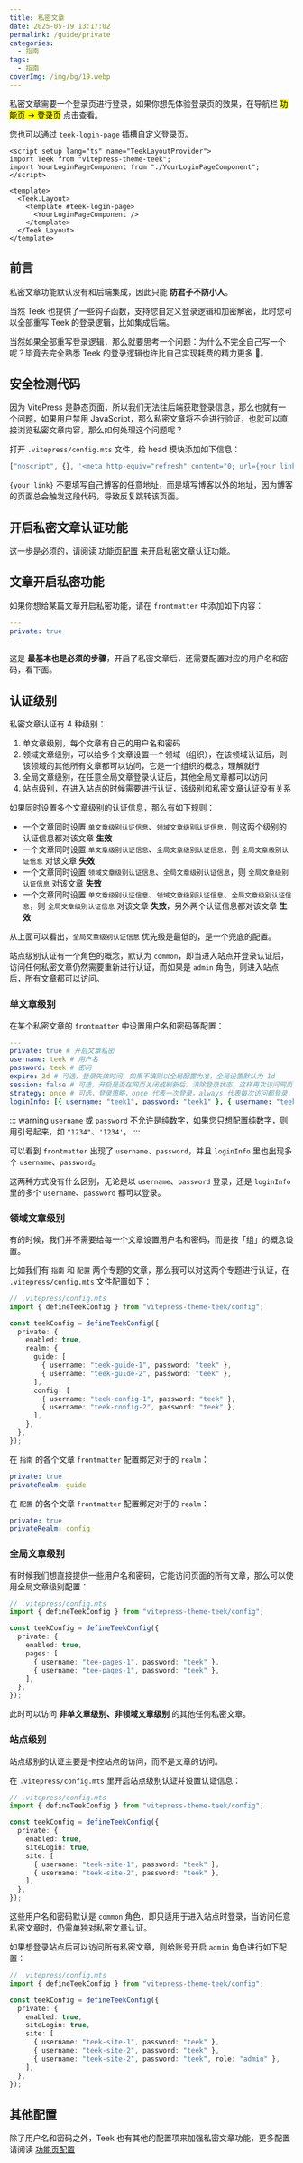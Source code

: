```yaml
---
title: 私密文章
date: 2025-05-19 13:17:02
permalink: /guide/private
categories:
  - 指南
tags:
  - 指南
coverImg: /img/bg/19.webp
---
```


私密文章需要一个登录页进行登录，如果你想先体验登录页的效果，在导航栏 <mark>功能页 -> 登录页</mark> 点击查看。

您也可以通过 `teek-login-page` 插槽自定义登录页。

```vue
<script setup lang="ts" name="TeekLayoutProvider">
import Teek from "vitepress-theme-teek";
import YourLoginPageComponent from "./YourLoginPageComponent";
</script>

<template>
  <Teek.Layout>
    <template #teek-login-page>
      <YourLoginPageComponent />
    </template>
  </Teek.Layout>
</template>
```

## 前言

私密文章功能默认没有和后端集成，因此只能 **防君子不防小人**。

当然 Teek 也提供了一些钩子函数，支持您自定义登录逻辑和加密解密，此时您可以全部重写 Teek 的登录逻辑，比如集成后端。

当然如果全部重写登录逻辑，那么就要思考一个问题：为什么不完全自己写一个呢？毕竟去完全熟悉 Teek 的登录逻辑也许比自己实现耗费的精力更多 :dog:。

## 安全检测代码

因为 VitePress 是静态页面，所以我们无法往后端获取登录信息，那么也就有一个问题，如果用户禁用 JavaScript，那么私密文章将不会进行验证，也就可以直接浏览私密文章内容，那么如何处理这个问题呢？

打开 `.vitepress/config.mts` 文件，给 head 模块添加如下信息：

```js
["noscript", {}, '<meta http-equiv="refresh" content="0; url={your link}">'];
```

`{your link}` 不要填写自己博客的任意地址，而是填写博客以外的地址，因为博客的页面总会触发这段代码，导致反复跳转该页面。

## 开启私密文章认证功能

这一步是必须的，请阅读 [功能页配置](/reference/function-page-config#私密文章-登录页) 来开启私密文章认证功能。

## 文章开启私密功能

如果你想给某篇文章开启私密功能，请在 `frontmatter` 中添加如下内容：

```yml
---
private: true
---
```

这是 **最基本也是必须的步骤**，开启了私密文章后，还需要配置对应的用户名和密码，看下面。

## 认证级别

私密文章认证有 4 种级别：

1. 单文章级别，每个文章有自己的用户名和密码
2. 领域文章级别，可以给多个文章设置一个领域（组织），在该领域认证后，则该领域的其他所有文章都可以访问，它是一个组织的概念，理解就行
3. 全局文章级别，在任意全局文章登录认证后，其他全局文章都可以访问
4. 站点级别，在进入站点的时候需要进行认证，该级别和私密文章认证没有关系

如果同时设置多个文章级别的认证信息，那么有如下规则：

- 一个文章同时设置 `单文章级别认证信息`、`领域文章级别认证信息`，则这两个级别的认证信息都对该文章 **生效**
- 一个文章同时设置 `单文章级别认证信息`、`全局文章级别认证信息`，则 `全局文章级别认证信息` 对该文章 **失效**
- 一个文章同时设置 `领域文章级别认证信息`、`全局文章级别认证信息`，则 `全局文章级别认证信息` 对该文章 **失效**
- 一个文章同时设置 `单文章级别认证信息`、`领域文章级别认证信息`、`全局文章级别认证信息`，则 `全局文章级别认证信息` 对该文章 **失效**，另外两个认证信息都对该文章 **生效**

从上面可以看出，`全局文章级别认证信息` 优先级是最低的，是一个兜底的配置。

站点级别认证有一个角色的概念，默认为 `common`，即当进入站点并登录认证后，访问任何私密文章仍然需要重新进行认证，而如果是 `admin` 角色，则进入站点后，所有文章都可以访问。

### 单文章级别

在某个私密文章的 `frontmatter` 中设置用户名和密码等配置：

```yml
---
private: true # 开启文章私密
username: teek # 用户名
password: teek # 密码
expire: 2d # 可选，登录失效时间，如果不填则以全局配置为准，全局设置默认为 1d
session: false # 可选，开启是否在网页关闭或刷新后，清除登录状态，这样再次访问网页，需要重新登录，默认为 false
strategy: once # 可选，登录策略，once 代表一次登录，always 代表每次访问都登录，默认为 once
loginInfo: [{ username: "teek1", password: "teek1" }, { username: "teek2", password: "teek2" }]
```

::: warning
`username` 或 `password` 不允许是纯数字，如果您只想配置纯数字，则用引号起来，如 `"1234"`、`'1234'`。
:::

可以看到 `frontmatter` 出现了 `username`、`password`，并且 `loginInfo` 里也出现多个 `username`、`password`。

这两种方式没有什么区别，无论是以 `username`、`password` 登录，还是 `loginInfo` 里的多个 `username`、`password` 都可以登录。

### 领域文章级别

有的时候，我们并不需要给每一个文章设置用户名和密码，而是按「组」的概念设置。

比如我们有 `指南` 和 `配置` 两个专题的文章，那么我可以对这两个专题进行认证，在 `.vitepress/config.mts` 文件配置如下：

```ts
// .vitepress/config.mts
import { defineTeekConfig } from "vitepress-theme-teek/config";

const teekConfig = defineTeekConfig({
  private: {
    enabled: true,
    realm: {
      guide: [
        { username: "teek-guide-1", password: "teek" },
        { username: "teek-guide-2", password: "teek" },
      ],
      config: [
        { username: "teek-config-1", password: "teek" },
        { username: "teek-config-2", password: "teek" },
      ],
    },
  },
});
```

在 `指南` 的各个文章 `frontmatter` 配置绑定对于的 `realm`：

```yaml
private: true
privateRealm: guide
```

在 `配置` 的各个文章 `frontmatter` 配置绑定对于的 `realm`：

```yaml
private: true
privateRealm: config
```

### 全局文章级别

有时候我们想直接提供一些用户名和密码，它能访问页面的所有文章，那么可以使用全局文章级别配置：

```ts
// .vitepress/config.mts
import { defineTeekConfig } from "vitepress-theme-teek/config";

const teekConfig = defineTeekConfig({
  private: {
    enabled: true,
    pages: [
      { username: "tee-pages-1", password: "teek" },
      { username: "tee-pages-1", password: "teek" },
    ],
  },
});
```

此时可以访问 **非单文章级别、非领域文章级别** 的其他任何私密文章。

### 站点级别

站点级别的认证主要是卡控站点的访问，而不是文章的访问。

在 `.vitepress/config.mts` 里开启站点级别认证并设置认证信息：

```ts
// .vitepress/config.mts
import { defineTeekConfig } from "vitepress-theme-teek/config";

const teekConfig = defineTeekConfig({
  private: {
    enabled: true,
    siteLogin: true,
    site: [
      { username: "teek-site-1", password: "teek" },
      { username: "teek-site-2", password: "teek" },
    ],
  },
});
```

这些用户名和密码默认是 `common` 角色，即只适用于进入站点时登录，当访问任意私密文章时，仍需单独对私密文章认证。

如果想登录站点后可以访问所有私密文章，则给账号开启 `admin` 角色进行如下配置：

```ts {11}
// .vitepress/config.mts
import { defineTeekConfig } from "vitepress-theme-teek/config";

const teekConfig = defineTeekConfig({
  private: {
    enabled: true,
    siteLogin: true,
    site: [
      { username: "teek-site-1", password: "teek" },
      { username: "teek-site-2", password: "teek" },
      { username: "teek-site-2", password: "teek", role: "admin" },
    ],
  },
});
```

## 其他配置

除了用户名和密码之外，Teek 也有其他的配置项来加强私密文章功能，更多配置请阅读 [功能页配置](/reference/function-page-config#私密文章-登录页)
